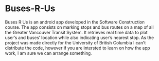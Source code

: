 # Buses-R-Us


Buses R Us is an android app developed in the Software Construction course. The app consists on marking stops and bus routes on a map of all the Greater Vancouver Transit System. It retrieves real time data to plot user’s and buses’ location while also indicating user’s nearest stop. As the project was made directly for the University of British Columbia I can't distribute the code, however if you are intersted to learn on how the app work, I am sure we can arrange something.


